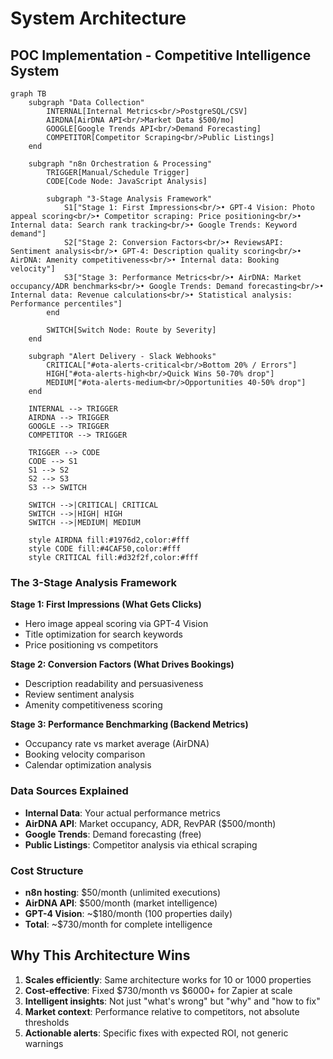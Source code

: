 # System Architecture

## POC Implementation - Competitive Intelligence System

```mermaid
graph TB
    subgraph "Data Collection"
        INTERNAL[Internal Metrics<br/>PostgreSQL/CSV]
        AIRDNA[AirDNA API<br/>Market Data $500/mo]
        GOOGLE[Google Trends API<br/>Demand Forecasting]
        COMPETITOR[Competitor Scraping<br/>Public Listings]
    end

    subgraph "n8n Orchestration & Processing"
        TRIGGER[Manual/Schedule Trigger]
        CODE[Code Node: JavaScript Analysis]
        
        subgraph "3-Stage Analysis Framework"
            S1["Stage 1: First Impressions<br/>• GPT-4 Vision: Photo appeal scoring<br/>• Competitor scraping: Price positioning<br/>• Internal data: Search rank tracking<br/>• Google Trends: Keyword demand"]
            S2["Stage 2: Conversion Factors<br/>• ReviewsAPI: Sentiment analysis<br/>• GPT-4: Description quality scoring<br/>• AirDNA: Amenity competitiveness<br/>• Internal data: Booking velocity"]
            S3["Stage 3: Performance Metrics<br/>• AirDNA: Market occupancy/ADR benchmarks<br/>• Google Trends: Demand forecasting<br/>• Internal data: Revenue calculations<br/>• Statistical analysis: Performance percentiles"]
        end
        
        SWITCH[Switch Node: Route by Severity]
    end

    subgraph "Alert Delivery - Slack Webhooks"
        CRITICAL["#ota-alerts-critical<br/>Bottom 20% / Errors"]
        HIGH["#ota-alerts-high<br/>Quick Wins 50-70% drop"]
        MEDIUM["#ota-alerts-medium<br/>Opportunities 40-50% drop"]
    end

    INTERNAL --> TRIGGER
    AIRDNA --> TRIGGER
    GOOGLE --> TRIGGER
    COMPETITOR --> TRIGGER
    
    TRIGGER --> CODE
    CODE --> S1
    S1 --> S2
    S2 --> S3
    S3 --> SWITCH
    
    SWITCH -->|CRITICAL| CRITICAL
    SWITCH -->|HIGH| HIGH
    SWITCH -->|MEDIUM| MEDIUM

    style AIRDNA fill:#1976d2,color:#fff
    style CODE fill:#4CAF50,color:#fff
    style CRITICAL fill:#d32f2f,color:#fff
```

### The 3-Stage Analysis Framework

**Stage 1: First Impressions (What Gets Clicks)**

- Hero image appeal scoring via GPT-4 Vision
- Title optimization for search keywords
- Price positioning vs competitors

**Stage 2: Conversion Factors (What Drives Bookings)**

- Description readability and persuasiveness
- Review sentiment analysis
- Amenity competitiveness scoring

**Stage 3: Performance Benchmarking (Backend Metrics)**

- Occupancy rate vs market average (AirDNA)
- Booking velocity comparison
- Calendar optimization analysis

### Data Sources Explained

- **Internal Data**: Your actual performance metrics
- **AirDNA API**: Market occupancy, ADR, RevPAR ($500/month)
- **Google Trends**: Demand forecasting (free)
- **Public Listings**: Competitor analysis via ethical scraping

### Cost Structure

- **n8n hosting**: $50/month (unlimited executions)
- **AirDNA API**: $500/month (market intelligence)
- **GPT-4 Vision**: ~$180/month (100 properties daily)
- **Total**: ~$730/month for complete intelligence

## Why This Architecture Wins

1. **Scales efficiently**: Same architecture works for 10 or 1000 properties
2. **Cost-effective**: Fixed $730/month vs $6000+ for Zapier at scale
3. **Intelligent insights**: Not just "what's wrong" but "why" and "how to fix"
4. **Market context**: Performance relative to competitors, not absolute thresholds
5. **Actionable alerts**: Specific fixes with expected ROI, not generic warnings
